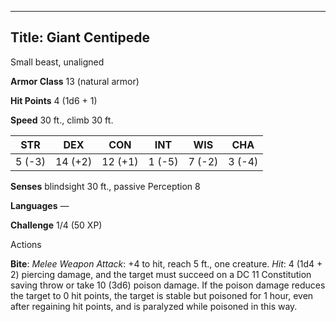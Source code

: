 -------------------------
Title: Giant Centipede
-------------------------


Small beast, unaligned

**Armor Class** 13 (natural armor)

**Hit Points** 4 (1d6 + 1)

**Speed** 30 ft., climb 30 ft.

| STR    | DEX     | CON     | INT     | WIS     | CHA
|---------| -------- |--------- |--------- |---------| --------
| 5 (-3)   | 14 (+2)   | 12 (+1)   | 1 (-5)   | 7 (-2)   | 3 (-4)

**Senses** blindsight 30 ft., passive Perception 8

**Languages** —

**Challenge** 1/4 (50 XP)


Actions

**Bite**: *Melee Weapon Attack*: +4 to hit, reach 5 ft.,
one creature. *Hit*: 4 (1d4 + 2) piercing damage, and the target
must succeed on a DC 11 Constitution saving throw or take 10 (3d6)
poison damage. If the poison damage reduces the target to 0 hit
points, the target is stable but poisoned for 1 hour, even after
regaining hit points, and is paralyzed while poisoned in this way.

